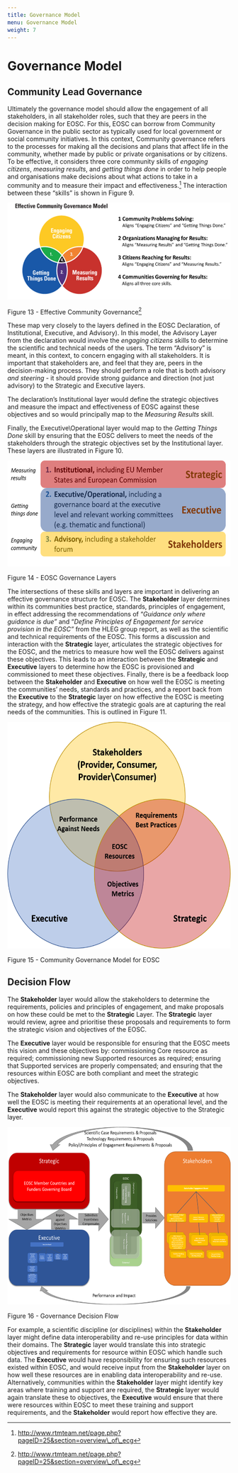 ```yaml
---
title: Governance Model
menu: Governance Model
weight: 7
---
```


Governance Model
================

Community Lead Governance
-------------------------

Ultimately the governance model should allow the engagement of all
stakeholders, in all stakeholder roles, such that they are peers in the
decision making for EOSC. For this, EOSC can borrow from Community
Governance in the public sector as typically used for local government
or social community initiatives. In this context, Community governance
refers to the processes for making all the decisions and plans that
affect life in the community, whether made by public or private
organisations or by citizens. To be effective, it considers three core
community skills of *engaging citizens*, *measuring results*, and
*getting things done* in order to help people and organisations make
decisions about what actions to take in a community and to measure their
impact and effectiveness.[^1] The interaction between these “skills” is
shown in Figure 9.

<img src="GovernanceModel/media/image1.png" style="width:5.52852in;height:2.26667in" />

Figure 13 - Effective Community Governance[^2]

These map very closely to the layers defined in the EOSC Declaration, of
Institutional, Executive, and Advisory). In this model, the Advisory
Layer from the declaration would involve the *engaging citizens* skills
to determine the scientific and technical needs of the users. The term
“Advisory” is meant, in this context, to concern engaging with all
stakeholders. It is important that stakeholders are, and feel that they
are, peers in the decision-making process. They should perform a role
that is both advisory *and steering* - it should provide strong guidance
and direction (not just advisory) to the Strategic and Executive layers.

The declaration’s Institutional layer would define the strategic
objectives and measure the impact and effectiveness of EOSC against
these objectives and so would principally map to the *Measuring Results*
skill.

Finally, the Executive\\Operational layer would map to the *Getting
Things Done* skill by ensuring that the EOSC delivers to meet the needs
of the stakeholders through the strategic objectives set by the
Institutional layer. These layers are illustrated in Figure 10.

<img src="GovernanceModel/media/image2.png" alt="EOSC Governance Layers" style="width:5.83333in;height:2.48413in" />

Figure 14 - EOSC Governance Layers

The intersections of these skills and layers are important in delivering
an effective governance structure for EOSC. The **Stakeholder** layer
determines within its communities best practice, standards, principles
of engagement, in effect addressing the recommendations of “*Guidance
only where guidance is due”* and “*Define Principles of Engagement for
service provision in the EOSC”* from the HLEG group report, as well as
the scientific and technical requirements of the EOSC. This forms a
discussion and interaction with the **Strategic** layer, articulates the
strategic objectives for the EOSC, and the metrics to measure how well
the EOSC delivers against these objectives. This leads to an interaction
between the **Strategic** and **Executive** layers to determine how the
EOSC is provisioned and commissioned to meet these objectives. Finally,
there is be a feedback loop between the **Stakeholder** and
**Executive** on how well the EOSC is meeting the communities’ needs,
standards and practices, and a report back from the **Executive** to the
**Strategic** layer on how effective the EOSC is meeting the strategy,
and how effective the strategic goals are at capturing the real needs of
the communities. This is outlined in Figure 11.

<img src="GovernanceModel/media/image3.png" alt="EOSC Community Governance Model" style="width:5.83333in;height:5.33647in" />

Figure 15 - Community Governance Model for EOSC

Decision Flow
-------------

The **Stakeholder** layer would allow the stakeholders to determine the
requirements, policies and principles of engagement, and make proposals
on how these could be met to the **Strategic** Layer. The **Strategic**
layer would review, agree and prioritise these proposals and
requirements to form the strategic vision and objectives of the EOSC.

The **Executive** layer would be responsible for ensuring that the EOSC
meets this vision and these objectives by: commissioning Core resource
as required; commissioning new Supported resources as required; ensuring
that Supported services are properly compensated; and ensuring that the
resources within EOSC are both compliant and meet the strategic
objectives.

The **Stakeholder** layer would also communicate to the **Executive** at
how well the EOSC is meeting their requirements at an operational level,
and the **Executive** would report this against the strategic objective
to the Strategic layer.

<img src="GovernanceModel/media/image4.png" style="width:6.21111in;height:4.17775in" />

Figure 16 - Governance Decision Flow

For example, a scientific discipline (or disciplines) within the
**Stakeholder** layer might define data interoperability and re-use
principles for data within their domains. The **Strategic** layer would
translate this into strategic objectives and requirements for resource
within EOSC which handle such data. The **Executive** would have
responsibility for ensuring such resources existed within EOSC, and
would receive input from the **Stakeholder** layer on how well these
resources are in enabling data interoperability and re-use.
Alternatively, communities within the **Stakeholder** layer might
identify key areas where training and support are required, the
**Strategic** layer would again translate these to objectives, the
**Executive** would ensure that there were resources within EOSC to meet
these training and support requirements, and the **Stakeholder** would
report how effective they are.

[^1]: http://www.rtmteam.net/page.php?pageID=25&section=overview\_of\_ecg

[^2]: http://www.rtmteam.net/page.php?pageID=25&section=overview\_of\_ecg


